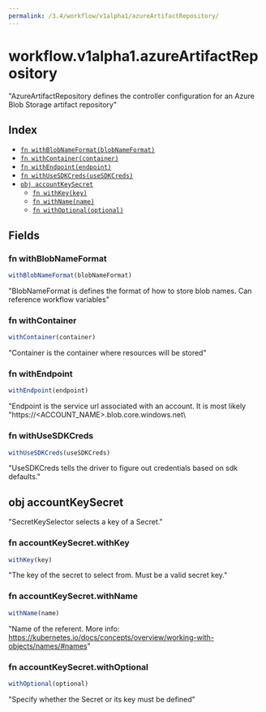 ```yaml
---
permalink: /3.4/workflow/v1alpha1/azureArtifactRepository/
---
```


# workflow.v1alpha1.azureArtifactRepository

"AzureArtifactRepository defines the controller configuration for an Azure Blob Storage artifact repository"

## Index

* [`fn withBlobNameFormat(blobNameFormat)`](#fn-withblobnameformat)
* [`fn withContainer(container)`](#fn-withcontainer)
* [`fn withEndpoint(endpoint)`](#fn-withendpoint)
* [`fn withUseSDKCreds(useSDKCreds)`](#fn-withusesdkcreds)
* [`obj accountKeySecret`](#obj-accountkeysecret)
  * [`fn withKey(key)`](#fn-accountkeysecretwithkey)
  * [`fn withName(name)`](#fn-accountkeysecretwithname)
  * [`fn withOptional(optional)`](#fn-accountkeysecretwithoptional)

## Fields

### fn withBlobNameFormat

```ts
withBlobNameFormat(blobNameFormat)
```

"BlobNameFormat is defines the format of how to store blob names. Can reference workflow variables"

### fn withContainer

```ts
withContainer(container)
```

"Container is the container where resources will be stored"

### fn withEndpoint

```ts
withEndpoint(endpoint)
```

"Endpoint is the service url associated with an account. It is most likely \"https://<ACCOUNT_NAME>.blob.core.windows.net\

### fn withUseSDKCreds

```ts
withUseSDKCreds(useSDKCreds)
```

"UseSDKCreds tells the driver to figure out credentials based on sdk defaults."

## obj accountKeySecret

"SecretKeySelector selects a key of a Secret."

### fn accountKeySecret.withKey

```ts
withKey(key)
```

"The key of the secret to select from.  Must be a valid secret key."

### fn accountKeySecret.withName

```ts
withName(name)
```

"Name of the referent. More info: https://kubernetes.io/docs/concepts/overview/working-with-objects/names/#names"

### fn accountKeySecret.withOptional

```ts
withOptional(optional)
```

"Specify whether the Secret or its key must be defined"